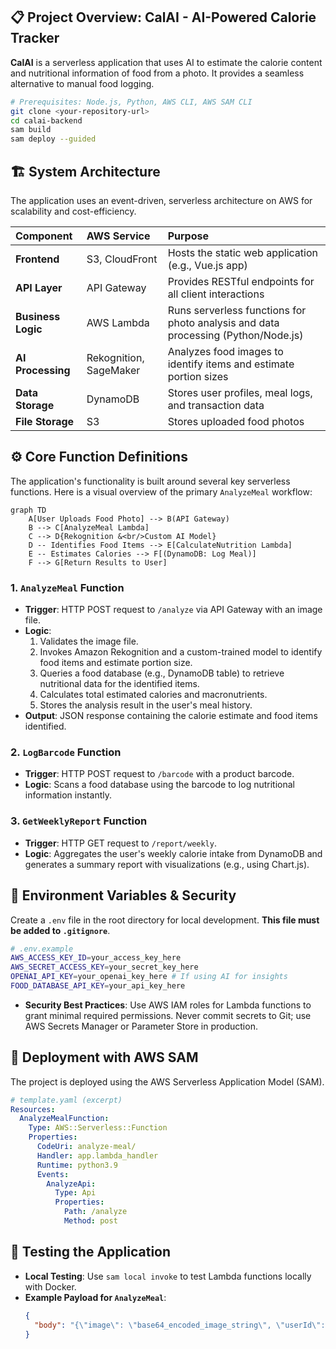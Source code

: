 
## 📋 Project Overview: CalAI - AI-Powered Calorie Tracker

**CalAI** is a serverless application that uses AI to estimate the calorie content and nutritional information of food from a photo. It provides a seamless alternative to manual food logging.

```bash
# Prerequisites: Node.js, Python, AWS CLI, AWS SAM CLI
git clone <your-repository-url>
cd calai-backend
sam build
sam deploy --guided
```

## 🏗️ System Architecture

The application uses an event-driven, serverless architecture on AWS for scalability and cost-efficiency.

| Component | AWS Service | Purpose |
| :--- | :--- | :--- |
| **Frontend** | S3, CloudFront | Hosts the static web application (e.g., Vue.js app) |
| **API Layer** | API Gateway | Provides RESTful endpoints for all client interactions |
| **Business Logic** | AWS Lambda | Runs serverless functions for photo analysis and data processing (Python/Node.js) |
| **AI Processing** | Rekognition, SageMaker | Analyzes food images to identify items and estimate portion sizes |
| **Data Storage** | DynamoDB | Stores user profiles, meal logs, and transaction data |
| **File Storage** | S3 | Stores uploaded food photos |

## ⚙️ Core Function Definitions

The application's functionality is built around several key serverless functions. Here is a visual overview of the primary `AnalyzeMeal` workflow:

```mermaid
graph TD
    A[User Uploads Food Photo] --> B(API Gateway)
    B --> C[AnalyzeMeal Lambda]
    C --> D{Rekognition &<br/>Custom AI Model}
    D -- Identifies Food Items --> E[CalculateNutrition Lambda]
    E -- Estimates Calories --> F[(DynamoDB: Log Meal)]
    F --> G[Return Results to User]
```

### 1. `AnalyzeMeal` Function
- **Trigger**: HTTP POST request to `/analyze` via API Gateway with an image file.
- **Logic**:
    1.  Validates the image file.
    2.  Invokes Amazon Rekognition and a custom-trained model to identify food items and estimate portion size.
    3.  Queries a food database (e.g., DynamoDB table) to retrieve nutritional data for the identified items.
    4.  Calculates total estimated calories and macronutrients.
    5.  Stores the analysis result in the user's meal history.
- **Output**: JSON response containing the calorie estimate and food items identified.

### 2. `LogBarcode` Function
- **Trigger**: HTTP POST request to `/barcode` with a product barcode.
- **Logic**: Scans a food database using the barcode to log nutritional information instantly.

### 3. `GetWeeklyReport` Function
- **Trigger**: HTTP GET request to `/report/weekly`.
- **Logic**: Aggregates the user's weekly calorie intake from DynamoDB and generates a summary report with visualizations (e.g., using Chart.js).

## 🔐 Environment Variables & Security

Create a `.env` file in the root directory for local development. **This file must be added to `.gitignore`**.
```bash
# .env.example
AWS_ACCESS_KEY_ID=your_access_key_here
AWS_SECRET_ACCESS_KEY=your_secret_key_here
OPENAI_API_KEY=your_openai_key_here # If using AI for insights
FOOD_DATABASE_API_KEY=your_api_key_here
```

- **Security Best Practices**: Use AWS IAM roles for Lambda functions to grant minimal required permissions. Never commit secrets to Git; use AWS Secrets Manager or Parameter Store in production.

## 🚀 Deployment with AWS SAM

The project is deployed using the AWS Serverless Application Model (SAM).
```yaml
# template.yaml (excerpt)
Resources:
  AnalyzeMealFunction:
    Type: AWS::Serverless::Function
    Properties:
      CodeUri: analyze-meal/
      Handler: app.lambda_handler
      Runtime: python3.9
      Events:
        AnalyzeApi:
          Type: Api
          Properties:
            Path: /analyze
            Method: post
```

## 🧪 Testing the Application

- **Local Testing**: Use `sam local invoke` to test Lambda functions locally with Docker.
- **Example Payload for `AnalyzeMeal`**:
    ```json
    {
      "body": "{\"image\": \"base64_encoded_image_string\", \"userId\": \"user123\"}"
    }
    ```

